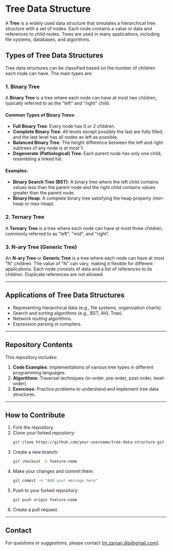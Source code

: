 # Tree Data Structure

A **Tree** is a widely used data structure that simulates a hierarchical tree structure with a set of nodes. Each node contains a value or data and references to child nodes. Trees are used in many applications, including file systems, databases, and algorithms.

## Types of Tree Data Structures
Tree data structures can be classified based on the number of children each node can have. The main types are:

### 1. Binary Tree
A **Binary Tree** is a tree where each node can have at most two children, typically referred to as the "left" and "right" child. 

#### Common Types of Binary Trees:
- **Full Binary Tree**: Every node has 0 or 2 children.
- **Complete Binary Tree**: All levels except possibly the last are fully filled, and the last level has all nodes as left as possible.
- **Balanced Binary Tree**: The height difference between the left and right subtrees of any node is at most 1.
- **Degenerate (Pathological) Tree**: Each parent node has only one child, resembling a linked list.

#### Examples:
- **Binary Search Tree (BST)**: A binary tree where the left child contains values less than the parent node and the right child contains values greater than the parent node.
- **Binary Heap**: A complete binary tree satisfying the heap property (min-heap or max-heap).


### 2. Ternary Tree
A **Ternary Tree** is a tree where each node can have at most three children, commonly referred to as "left", "mid", and "right".

### 3. N-ary Tree (Generic Tree)
An **N-ary Tree** or **Generic Tree** is a tree where each node can have at most "N" children. The value of "N" can vary, making it flexible for different applications. Each node consists of data and a list of references to its children. Duplicate references are not allowed.

---

## Applications of Tree Data Structures
- Representing hierarchical data (e.g., file systems, organization charts).
- Search and sorting algorithms (e.g., BST, AVL Tree).
- Network routing algorithms.
- Expression parsing in compilers.

---

## Repository Contents
This repository includes:
1. **Code Examples**: Implementations of various tree types in different programming languages.
2. **Algorithms**: Traversal techniques (in-order, pre-order, post-order, level-order).
3. **Exercises**: Practice problems to understand and implement tree data structures.

---

## How to Contribute
1. Fork the repository.
2. Clone your forked repository:
   ```bash
   git clone https://github.com/your-username/tree-data-structure.git
   ```
3. Create a new branch:
   ```bash
   git checkout -b feature-name
   ```
4. Make your changes and commit them:
   ```bash
   git commit -m "Add your message here"
   ```
5. Push to your forked repository:
   ```bash
   git push origin feature-name
   ```
6. Create a pull request.

---

## Contact
For questions or suggestions, please contact [m.zaman.djp@gmail.com].
